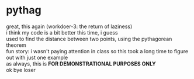 # pythag
great, this again (workdoer-3: the return of laziness)
<br>
i think my code is a bit better this time, i guess
<br>
used to find the distance between two points, using the pythagorean theorem
<br>
fun story: i wasn't paying attention in class so this took a long time to figure out with just one example
<br>
as always, this is **FOR DEMONSTRATIONAL PURPOSES ONLY**
<br>
ok bye loser

